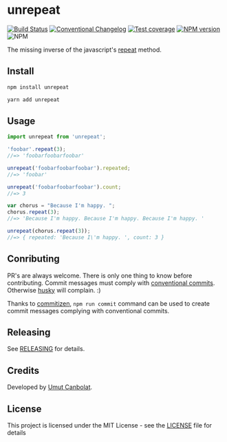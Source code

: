 # unrepeat

[![Build Status](https://travis-ci.org/umutcanbolat/unrepeat.svg?branch=master)](https://travis-ci.org/umutcanbolat/unrepeat)
[![Conventional Changelog](https://img.shields.io/badge/changelog-conventional-brightgreen.svg)](https://github.com/conventional-changelog)
[![Test coverage](https://img.shields.io/codecov/c/github/umutcanbolat/unrepeat.svg?style=flat)](https://codecov.io/gh/umutcanbolat/unrepeat)
[![NPM version](https://img.shields.io/npm/v/unrepeat.svg?style=flat)](https://www.npmjs.com/package/unrepeat)
![NPM](https://img.shields.io/npm/l/unrepeat)

The missing inverse of the javascript's [repeat](https://developer.mozilla.org/en-US/docs/Web/JavaScript/Reference/Global_Objects/String/repeat) method.

## Install

```sh
npm install unrepeat
```

```sh
yarn add unrepeat
```

## Usage

```javascript
import unrepeat from 'unrepeat';

'foobar'.repeat(3);
//=> 'foobarfoobarfoobar'

unrepeat('foobarfoobarfoobar').repeated;
//=> 'foobar'

unrepeat('foobarfoobarfoobar').count;
//=> 3

var chorus = "Because I'm happy. ";
chorus.repeat(3);
//=> 'Because I'm happy. Because I'm happy. Because I'm happy. '

unrepeat(chorus.repeat(3));
//=> { repeated: 'Because I\'m happy. ', count: 3 }
```

## Conributing

PR's are always welcome. There is only one thing to know before contributing. Commit messages must comply with [conventional commits](https://www.conventionalcommits.org). Otherwise [husky](https://github.com/typicode/husky) will complain. :)

Thanks to [commitizen](https://github.com/commitizen), `npm run commit` command can be used to create commit messages complying with conventional commits.

## Releasing

See [RELEASING](RELEASING.md) for details.

## Credits

Developed by [Umut Canbolat](https://github.com/umutcanbolat).

## License

This project is licensed under the MIT License - see the [LICENSE](LICENSE) file for details
